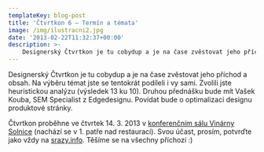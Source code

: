 ```yaml
---
templateKey: blog-post
title: 'Čtvrtkon 6 – Termín a témata'
image: /img/ilustracni2.jpg
date: '2013-02-22T11:32:37+00:00'
description: >-
    Designerský Čtvrtkon je tu cobydup a je na čase zvěstovat jeho příchod a obsah. Na výběru témat jste se tentokrát podíleli i vy sami. Zvolili jste heuristickou analýzu (výsledek 13 ku 10)....
---
```

Designerský Čtvrtkon je tu cobydup a je na čase zvěstovat jeho příchod a obsah. Na výběru témat jste se tentokrát podíleli i vy sami. Zvolili jste heuristickou analýzu (výsledek 13 ku 10). Druhou přednášku bude mít Vašek Kouba, SEM Specialist z Edgedesignu. Povídat bude o optimalizaci designu produktové stránky.

Čtvrtkon proběhne ve čtvrtek 14. 3. 2013 v [konferenčním sálu Vinárny Solnice](http://www.vinarnasolnice.cz/cz/page/2008/salonek-pro-spolecenske-akce.html "Salének Solnice") (nachází se v 1. patře nad restaurací). Svou účast, prosím, potvrďte jako vždy na [srazy.info](http://srazy.info/ctvrtkon/3200 "Čtvrtkon na srazy.info"). Těšíme se na všechny příchozí :)
